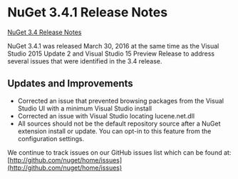 
# NuGet 3.4.1 Release Notes

[NuGet 3.4 Release Notes](nuget-3.4) 

NuGet 3.4.1 was released March 30, 2016 at the same time as the Visual Studio 2015 Update 2 and Visual Studio 15 Preview Release to address several issues that were identified in the 3.4 release.

## Updates and Improvements

* Corrected an issue that prevented browsing packages from the Visual Studio UI with a minimum Visual Studio install
* Corrected an issue with Visual Studio locating lucene.net.dll
* All sources should not be the default repository source after a NuGet extension install or update.  You can opt-in to this feature from the configuration settings.


We continue to track issues on our GitHub issues list which can be found at: [http://github.com/nuget/home/issues](http://github.com/nuget/home/issues)

